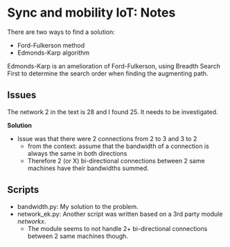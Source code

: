 # Sync and mobility IoT: Notes

There are two ways to find a solution:
- Ford-Fulkerson method
- Edmonds-Karp algorithm

Edmonds-Karp is an amelioration of Ford-Fulkerson, using Breadth Search First to
determine the search order when finding the augmenting path.

## Issues
The network 2 in the text is 28 and I found 25. It needs to be investigated.

__Solution__
- Issue was that there were 2 connections from 2 to 3 and 3 to 2
  - from the context: assume that the bandwidth of a connection is
  always the same in both directions
  - Therefore 2 (or X) bi-directional connections between 2 same machines have
  their bandwidths summed.

## Scripts
- bandwidth.py: My solution to the problem.
- network_ek.py: Another script was written based on a 3rd party module _networkx_.
  - The module seems to not handle 2+ bi-directional connections between 2 same machines though.
